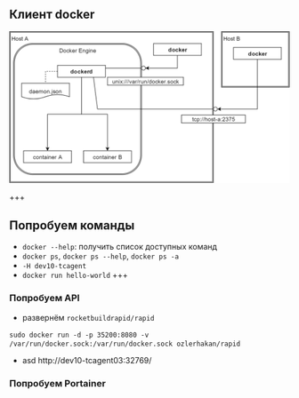 ## Клиент docker
![Docker Client](assets/DockerClient.png)

+++
## Попробуем команды
- `docker --help`: получить список доступных команд
- `docker ps`, `docker ps --help`, `docker ps -a`
- `-H dev10-tcagent`
- `docker run hello-world`
+++
### Попробуем API
- развернём `rocketbuildrapid/rapid`
  <!-- .element: class="fragment" -->
```shell
sudo docker run -d -p 35200:8080 -v /var/run/docker.sock:/var/run/docker.sock ozlerhakan/rapid
```
  <!-- .element: class="fragment" -->
  - asd
http://dev10-tcagent03:32769/
### Попробуем Portainer


